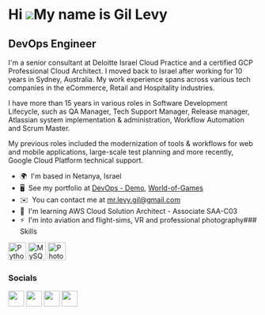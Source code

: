 Hi ![](https://user-images.githubusercontent.com/18350557/176309783-0785949b-9127-417c-8b55-ab5a4333674e.gif)My name is Gil Levy
================================================================================================================================

DevOps Engineer
---------------

I'm a senior consultant at Deloitte Israel Cloud Practice and a certified GCP Professional Cloud Architect.
I moved back to Israel after working for 10 years in Sydney, Australia. My work experience spans across various tech companies in the eCommerce, Retail and Hospitality industries.

I have more than 15 years in various roles in Software Development Lifecycle, such as QA Manager, Tech Support Manager, Release manager, Atlassian system implementation & administration, Workflow Automation and Scrum Master.

My previous roles included the modernization of tools & workflows for web and mobile applications, large-scale test planning and more recently, Google Cloud Platform technical support.


*   🌍  I'm based in Netanya, Israel
*   🖥️  See my portfolio at [DevOps - Demo](https://github.com/Gil80/DevOps-Exercises), [World-of-Games](https://github.com/Gil80/World-of-Games)
*   ✉️  You can contact me at [mr.levy.gil@gmail.com](mailto:mr.levy.gil@gmail.com)
*   🧠  I'm learning AWS Cloud Solution Architect - Associate SAA-C03
*   ⚡  I'm into aviation and flight-sims, VR and professional photography### Skills


<p align="left">
<a href="https://www.python.org/" target="_blank" rel="noreferrer"><img src="https://raw.githubusercontent.com/danielcranney/readme-generator/main/public/icons/skills/python-colored.svg" width="36" height="36" alt="Python" /></a>
<a href="https://www.mysql.com/" target="_blank" rel="noreferrer"><img src="https://raw.githubusercontent.com/danielcranney/readme-generator/main/public/icons/skills/mysql-colored.svg" width="36" height="36" alt="MySQL" /></a>
<a href="https://www.adobe.com/uk/products/photoshop.html" target="_blank" rel="noreferrer"><img src="https://raw.githubusercontent.com/danielcranney/readme-generator/main/public/icons/skills/photoshop-colored.svg" width="36" height="36" alt="Photoshop" /></a>
</p>
                    

### Socials
                  
<p align="left">
<a href="https://www.github.com/Gil80" target="_blank" rel="noreferrer"><img src="https://raw.githubusercontent.com/danielcranney/readme-generator/main/public/icons/socials/github.svg" width="32" height="32" /></a> 
<a href="http://www.instagram.com/iamgillevy" target="_blank" rel="noreferrer"><img src="https://raw.githubusercontent.com/danielcranney/readme-generator/main/public/icons/socials/instagram.svg" width="32" height="32" /></a> 
<a href="https://www.linkedin.com/in/gil-levy" target="_blank" rel="noreferrer"><img src="https://raw.githubusercontent.com/danielcranney/readme-generator/main/public/icons/socials/linkedin.svg" width="32" height="32" /></a> 
<a href="https://www.twitter.com/nik0ndude" target="_blank" rel="noreferrer"><img src="https://raw.githubusercontent.com/danielcranney/readme-generator/main/public/icons/socials/twitter.svg" width="32" height="32" /></a></p>
